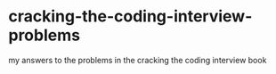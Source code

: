 # cracking-the-coding-interview-problems
my answers to the problems in the cracking the coding interview book
